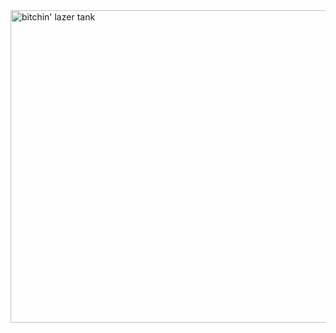 <img width="1500" height="500" alt="bitchin' lazer tank" src="https://github.com/user-attachments/assets/6fdc1ac8-e61d-4dbf-8d6b-8890e966d19c" />
